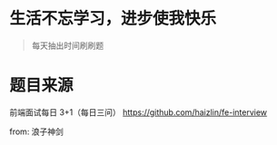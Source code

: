 # 生活不忘学习，进步使我快乐

> 每天抽出时间刷刷题

# 题目来源

前端面试每日 3+1（每日三问）
https://github.com/haizlin/fe-interview

from: 浪子神剑
